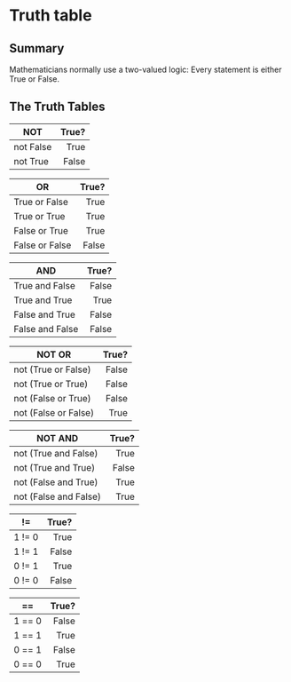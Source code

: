 # Truth table

## Summary

Mathematicians normally use a two-valued logic: Every statement is either True or False.


## The Truth Tables


| NOT        | True? |
| ---------- | -----:|
| not False  | True  |
| not True   | False |


| OR              | True? |
| --------------- | -----:|
| True or False   | True  |
| True or True    | True  |
| False or True   | True  |
| False or False  | False |


| AND             | True? |
| --------------- | -----:|
| True and False  | False |
| True and True   | True  |
| False and True  | False |
| False and False | False |


| NOT OR               | True? |
| -------------------- | -----:|
| not (True or False)  | False |
| not (True or True)   | False |
| not (False or True)  | False |
| not (False or False) | True  |


| NOT AND               | True? |
| --------------------- | -----:|
| not (True and False)  | True  |
| not (True and True)   | False |
| not (False and True)  | True  |
| not (False and False) | True  |


| !=        | True? |
| --------- | -----:|
| 1 != 0    | True  |
| 1 != 1    | False |
| 0 != 1    | True  |
| 0 != 0    | False |


| ==        | True? |
| --------- | -----:|
| 1 == 0    | False |
| 1 == 1    | True  |
| 0 == 1    | False |
| 0 == 0    | True  |
